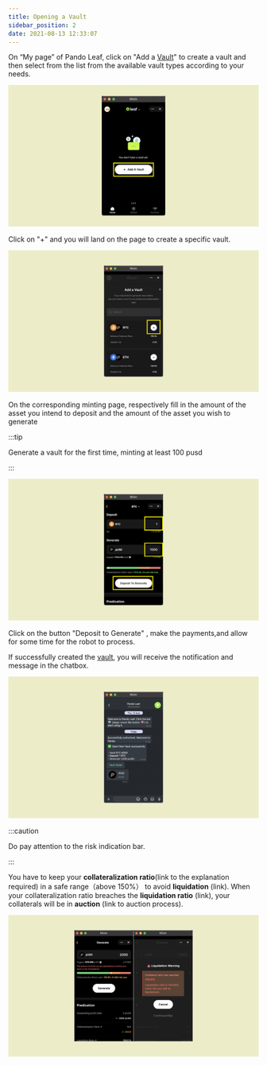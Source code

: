```yaml
---
title: Opening a Vault
sidebar_position: 2
date: 2021-08-13 12:33:07
---
```


On “My page” of Pando Leaf, click on "Add a [Vault](https://docs.pando.im/docs/leaf/key-concepts/vaults)" to create a vault and then select from the list from the available vault types according to your needs.

![](../assets/leaf-open-vault-p1.png)

Click on "+" and you will land on the page to create a specific vault.

![](../assets/add-a-vault-p2.png)

On the corresponding minting page, respectively fill in the amount of the asset you intend to deposit and the amount of the asset you wish to generate

:::tip

Generate a vault for the first time, minting at least 100 pusd

:::

![](../assets/leaf-open-vault-p3.png)


Click on the button "Deposit to Generate" , make the payments,and allow for some time for the robot to process.

If successfully created the [vault](https://docs.pando.im/docs/leaf/key-concepts/vaults), you will receive the notification and message in the chatbox.

![](../assets/add-a-vault-p4.png)


:::caution

Do pay attention to the risk indication bar.

:::


You have to keep your **collateralization ratio**(link to the explanation required) in a safe range（above 150%） to avoid **liquidation** (link). When your collateralization ratio breaches the **liquidation ratio** (link), your collaterals will be in **auction** (link to auction process).

![](../assets/add-a-vault-p5.png)


